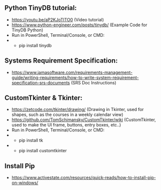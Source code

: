 ## Python TinyDB tutorial:
- https://youtu.be/aP2KJoTITO0 (Video tutorial)
- https://www.python-engineer.com/posts/tinydb/ (Example Code for TinyDB Python)
- Run in PowerShell, Terminal/Console, or CMD:
- - pip install tinydb

## Systems Requirement Specification:
- https://www.jamasoftware.com/requirements-management-guide/writing-requirements/how-to-write-system-requirement-specification-srs-documents (SRS Doc Instructions)

## CustomTkinter & Tkinter:
- https://zetcode.com/tkinter/drawing/ (Drawing in Tkinter, used for shapes, such as the courses in a weekly calendar view)
- https://github.com/TomSchimansky/CustomTkinter/wiki (CustomTkinter, used to make the UI frame, buttons, entry boxes, etc..)
- Run in PowerShell, Terminal/Console, or CMD:
- - pip install tk 
- - pip install customtkinter

## Install Pip
- https://www.activestate.com/resources/quick-reads/how-to-install-pip-on-windows/
